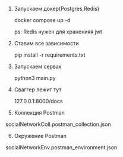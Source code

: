 1. Запускаем докер(Postgres,Redis)
   
   docker compose up -d

   ps: Redis нужен для храненияя jwt
2. Ставим все зависимости
   
   pip install -r requirements.txt
3. Запускаем сервак
   
   python3 main.py
4. Сваггер лежит тут
   
   127.0.0.1:8000/docs
5. Коллекция Postman

socialNetworkColl.postman_collection.json

6. Окружение Postman

socialNetworkEnv.postman_environment.json

